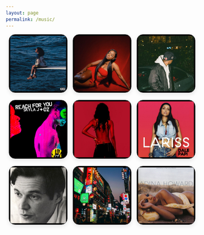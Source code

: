```yaml
---
layout: page
permalink: /music/
---
```


<style>
.music-tiles {
  display: flex;
  flex-wrap: wrap;
  gap: 1rem;
  justify-content: center;
}
.music-tiles a {
  flex: 1 1 calc(33.333% - 1rem);
  max-width: calc(33.333% - 1rem);
  min-width: 0;
}
.music-tiles img {
  width: 100%;
  height: auto;
  box-shadow: 0 4px 12px rgba(0,0,0,0.1);
  border-radius: 16px;
  border: 1.5px solid #111;
  background: #f9f9f9;
  transition: transform 0.3s;
}
.music-tiles img:hover,
.music-tiles img:focus {
  transform: scale(1.03);
}
@media (max-width: 600px) {
  .music-tiles a {
    flex: 1 1 100%;
    max-width: 100%;
  }
}
</style>

<div class="music-tiles">

  <a href="/music/sza.mp3">
    <img 
      src="/images/sza.jpg" 
      alt="Shirt"
    />
  </a>

  <a href="/music/jaydink.mp3">
    <img 
      src="/images/jaydink.jpg" 
      alt="You Playin'"
    />
  </a>

  <a href="/music/jaykin.mp3">
    <img 
      src="/images/jaykin.jpg" 
      alt="VAN II"
    />
  </a>

  <a href="/music/reachforyou.mp3">
    <img 
      src="/images/reachforyou.jpg" 
      alt="Reach for You"
    />
  </a>

  <a href="/music/tryagain.mp3">
    <img 
      src="/images/aaliyah.jpg" 
      alt="Try Again"
    />
  </a>

  <a href="/music/dalipapi.mp3">
    <img 
      src="/images/lariss.jpg" 
      alt="Dalipapi"
    />
  </a>

  <a href="/music/sabia.mp3">
    <img 
      src="/images/sabia.jpg" 
      alt="Sabia"
    />
  </a>

  <a href="/music/suddenly.mp3">
    <img 
      src="/images/seoul.jpg" 
      alt="Suddenly"
    />
  </a>

  <a href="/music/bodyheat.mp3">
    <img 
      src="/images/adina.jpg" 
      alt="Body Heat"
    />
  </a>

  <!-- Add more image links below as needed -->

</div>
